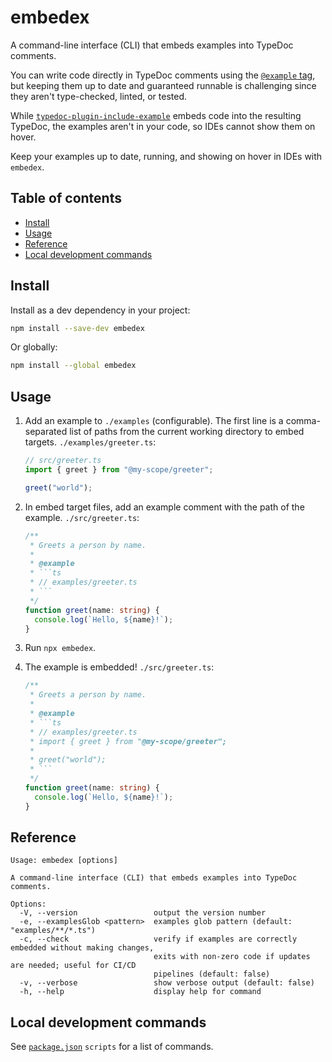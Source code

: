 # embedex <!-- omit from toc -->

A command-line interface (CLI) that embeds examples into TypeDoc comments.

You can write code directly in TypeDoc comments using the [`@example` tag](https://typedoc.org/tags/example/), but keeping them up to date and guaranteed runnable is challenging since they aren't type-checked, linted, or tested.

While [`typedoc-plugin-include-example`](https://github.com/ferdodo/typedoc-plugin-include-example) embeds code into the resulting TypeDoc, the examples aren't in your code, so IDEs cannot show them on hover.

Keep your examples up to date, running, and showing on hover in IDEs with `embedex`.

## Table of contents <!-- omit from toc -->

- [Install](#install)
- [Usage](#usage)
- [Reference](#reference)
- [Local development commands](#local-development-commands)

## Install

Install as a dev dependency in your project:

```sh
npm install --save-dev embedex
```

Or globally:

```sh
npm install --global embedex
```

## Usage

1. Add an example to `./examples` (configurable). The first line is a comma-separated list of paths from the current working directory to embed targets. `./examples/greeter.ts`:

   ```ts
   // src/greeter.ts
   import { greet } from "@my-scope/greeter";

   greet("world");
   ```

1. In embed target files, add an example comment with the path of the example. `./src/greeter.ts`:

   ````ts
   /**
    * Greets a person by name.
    *
    * @example
    * ```ts
    * // examples/greeter.ts
    * ```
    */
   function greet(name: string) {
     console.log(`Hello, ${name}!`);
   }
   ````

1. Run `npx embedex`.
1. The example is embedded! `./src/greeter.ts`:

   ````ts
   /**
    * Greets a person by name.
    *
    * @example
    * ```ts
    * // examples/greeter.ts
    * import { greet } from "@my-scope/greeter";
    *
    * greet("world");
    * ```
    */
   function greet(name: string) {
     console.log(`Hello, ${name}!`);
   }
   ````

## Reference

```
Usage: embedex [options]

A command-line interface (CLI) that embeds examples into TypeDoc comments.

Options:
  -V, --version                 output the version number
  -e, --examplesGlob <pattern>  examples glob pattern (default: "examples/**/*.ts")
  -c, --check                   verify if examples are correctly embedded without making changes,
                                exits with non-zero code if updates are needed; useful for CI/CD
                                pipelines (default: false)
  -v, --verbose                 show verbose output (default: false)
  -h, --help                    display help for command
```

## Local development commands

See [`package.json`](./package.json) `scripts` for a list of commands.
